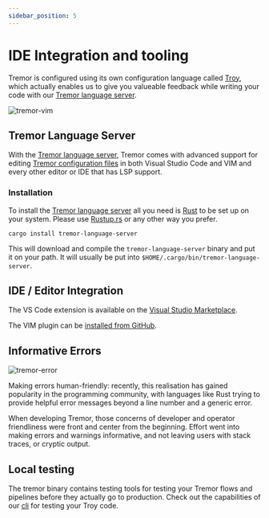 ```yaml
---
sidebar_position: 5
---
```


# IDE Integration and tooling

Tremor is configured using its own configuration language called [Troy](../language/troy.md), which actually enables us to give you valueable feedback while writing your code with our [Tremor language server](https://github.com/tremor-rs/tremor-language-server).

![tremor-vim](/img/tremor/tremor-vim.png)

## Tremor Language Server

With the [Tremor language server](https://github.com/tremor-rs/tremor-language-server), Tremor comes with advanced support for editing [Tremor configuration files](../language/scripting) in both Visual Studio Code and VIM and every other editor or IDE that has LSP support.

### Installation

To install the [Tremor language server](https:://github.com/tremor-rs/tremor-language-server) all you need is [Rust](https://www.rust-lang.org/) to be set up on your system. Please use [Rustup.rs](https://rustup.rs) or any other way you prefer.

```console
cargo install tremor-language-server
```

This will download and compile the `tremor-language-server` binary and put it on your path. It will usually be put into `$HOME/.cargo/bin/tremor-language-server`.

## IDE / Editor Integration

The VS Code extension is available on the [Visual Studio Marketplace](https://marketplace.visualstudio.com/items?itemName=tremorproject.tremor-language-features).

The VIM plugin can be [installed from GitHub](https://github.com/tremor-rs/tremor-vim).

## Informative Errors

![tremor-error](/img/tremor/error.png)

Making errors human-friendly: recently, this realisation has gained popularity in the programming community, with languages like Rust trying to provide helpful error messages beyond a line number and a generic error.

When developing Tremor, those concerns of developer and operator friendliness were front and center from the beginning. Effort went into making errors and warnings informative, and not leaving users with stack traces, or cryptic output.

## Local testing

The tremor binary contains testing tools for testing your Tremor flows and pipelines before they actually go to production. Check out the capabilities of our [cli](../operations/cli.md#testing-facilities) for testing your Troy code.